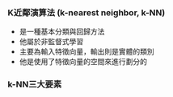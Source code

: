 ### K近鄰演算法 (k-nearest neighbor, k-NN)
- 是一種基本分類與回歸方法
- 他屬於非監督式學習
- 主要為輸入特徵向量，輸出則是實體的類別
- 他是使用了特徵向量的空間來進行劃分的

### k-NN三大要素
